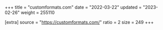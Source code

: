 +++
title = "customformats.com"
date = "2022-03-22"
updated = "2023-02-26"
weight = 255110

[extra]
source = "https://customformats.com/"
ratio = 2
size = 249
+++
